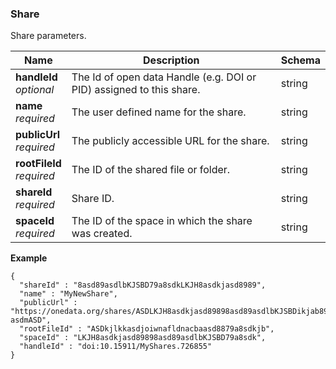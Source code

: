 
<a name="share"></a>
### Share
Share parameters.


|Name|Description|Schema|
|---|---|---|
|**handleId**  <br>*optional*|The Id of open data Handle (e.g. DOI or PID) assigned to this share.|string|
|**name**  <br>*required*|The user defined name for the share.|string|
|**publicUrl**  <br>*required*|The publicly accessible URL for the share.|string|
|**rootFileId**  <br>*required*|The ID of the shared file or folder.|string|
|**shareId**  <br>*required*|Share ID.|string|
|**spaceId**  <br>*required*|The ID of the space in which the share was created.|string|

**Example**
```
{
  "shareId" : "8asd89asdlbKJSBD79a8sdkLKJH8asdkjasd8989",
  "name" : "MyNewShare",
  "publicUrl" : "https://onedata.org/shares/ASDLKJH8asdkjasd89898asd89asdlbKJSBDikjab89-asdmASD",
  "rootFileId" : "ASDkjlkkasdjoiwnafldnacbaasd8879a8sdkjb",
  "spaceId" : "LKJH8asdkjasd89898asd89asdlbKJSBD79a8sdk",
  "handleId" : "doi:10.15911/MyShares.726855"
}
```



